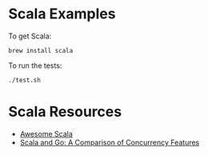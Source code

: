 # Scala Examples

To get Scala:

```
brew install scala
```

To run the tests:

```
./test.sh
```

# Scala Resources

* [Awesome Scala](https://github.com/lauris/awesome-scala)
* [Scala and Go: A Comparison of Concurrency Features](http://www.cs.colorado.edu/~kena/classes/5828/s12/presentation-materials/smithbrentgibsonleon.pdf)
